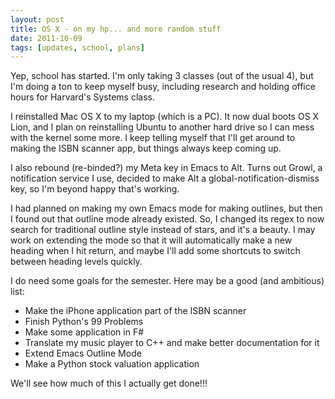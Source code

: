 ```yaml
---
layout: post
title: OS X - on my hp... and more random stuff
date: 2011-10-09
tags: [updates, school, plans]
---
```


Yep, school has started. I'm only taking 3 classes (out of the usual 4), but I'm doing a ton to keep myself busy, including research and holding office hours for Harvard's Systems class.

<!--more-->

I reinstalled Mac OS X to my laptop (which is a PC). It now dual boots OS X Lion, and I plan on reinstalling Ubuntu to another hard drive so I can mess with the kernel some more. I keep telling myself that I'll get around to making the ISBN scanner app, but things always keep coming up.

I also rebound (re-binded?) my Meta key in Emacs to Alt. Turns out Growl, a notification service I use, decided to make Alt a global-notification-dismiss key, so I'm beyond happy that's working.

I had planned on making my own Emacs mode for making outlines, but then I found out that outline mode already existed. So, I changed its regex to now search for traditional outline style instead of stars, and it's a beauty. I may work on extending the mode so that it will automatically make a new heading when I hit return, and maybe I'll add some shortcuts to switch between heading levels quickly.

I do need some goals for the semester. Here may be a good (and ambitious) list:
 - Make the iPhone application part of the ISBN scanner
 - Finish Python's 99 Problems
 - Make some application in F#
 - Translate my music player to C++ and make better documentation for it
 - Extend Emacs Outline Mode
 - Make a Python stock valuation application
 
We'll see how much of this I actually get done!!!